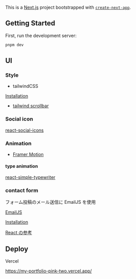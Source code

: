 This is a [Next.js](https://nextjs.org/) project bootstrapped with [`create-next-app`](https://github.com/vercel/next.js/tree/canary/packages/create-next-app).

## Getting Started

First, run the development server:

```bash
pnpm dev
```

## UI

### Style

- tailwindCSS

[Installation](https://tailwindcss.com/docs/guides/nextjs)

- [tailwind scrollbar](https://www.npmjs.com/package/tailwind-scrollbar)

### Social icon

[react-social-icons](https://jaketrent.github.io/react-social-icons/)

### Animation

- [Framer Motion](https://www.framer.com/motion/)

#### type animation

[react-simple-typewriter](https://www.npmjs.com/package/react-simple-typewriter)

### contact form

フォーム投稿のメール送信に EmailJS を使用

[EmailJS](https://dashboard.emailjs.com/)

[Installation](https://www.emailjs.com/docs/sdk/installation/)

[React の参考](https://www.emailjs.com/docs/examples/reactjs/)

## Deploy

Vercel

https://my-portfolio-pink-two.vercel.app/

